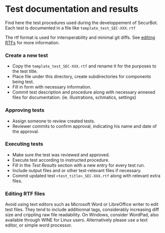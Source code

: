 # Test documentation and results
Find here the test procedures used during the developpement of SecurBot.
Each test is documented in a file like `template_test_SEC-XXX.rtf`

The rtf format is used for interoperability and minimal git diffs.
See [editing RTFs](#Editing-RTF-files) for more information.

### Create a new test
* Copy the `template_test_SEC-XXX.rtf` and rename it for the purposes to the test title.
* Place file under this directory, create subdirectories for components being test.
* Fill in form with necessary information.
* Commit test description and procedure along with necessary annexed files for documentation. (ie. illustrations, schmatics, settings)

### Approving tests
* Assign someone to review created tests.
* Reviewer commits to confirm approval, indicating his name and date of the approval.

### Executing tests
* Make sure the test was reviewed and approved.
* Execute test according to instructed procedure.
* Fill in the *Test Results* section with a new entry for every test run.
* Include output files and or other test-relevant files if necessary.
* Commit updated test `<test_title>_SEC-XXX.rtf` along with relevant extra files.

### Editing RTF files
Avoid using text editors such as Microsoft Word or LibreOffice writer to edit test files.
They tend to include additionnal tags, considerably increasing diff size and crippling raw file readability.
On Windows, consider WordPad, also available through WINE for Linux users.
Alternatively please use a text editor, or simple word processor.
